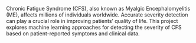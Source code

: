 Chronic Fatigue Syndrome (CFS), also known as Myalgic Encephalomyelitis (ME), affects millions of individuals worldwide. Accurate severity detection can play a crucial role in improving patients’ quality of life. This project explores machine learning approaches for detecting the severity of CFS based on patient-reported symptoms and clinical data.
